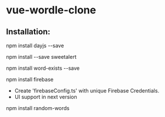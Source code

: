 # vue-wordle-clone

## Installation:

npm install dayjs --save

npm install --save sweetalert

npm install word-exists --save

npm install firebase

 * Create 'firebaseConfig.ts' with unique Firebase Credentials.
 * UI support in next version
    
npm install random-words

